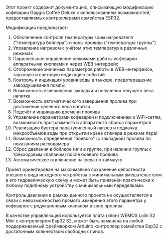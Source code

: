 Этот проект содержит документацию, описывающую модификацию кофеварки Gaggia Coffee Deluxe с использованием возможностей, предоставляемых контроллерами семейства ESP32.

Модификация предполагает:
1. Обеспечение контроля температуры зоны нагревателя ("температура бойлера") и зоны пролива ("температура группы")
2. Управление нагревом с учётом этих температур в различных режимах
3. Параллельное управление режимами работы кофеварки аппаратными кнопками и через WEB-интерфейс
4. Отображение значимых параметров работы в WEB-интерфейсе, звуковую и световую индикацию событий
5. Контроль и индикация уровня воды в танкере, предотвращение завоздушивания помпы
6. Возможность взвешивания закладки и получения текущего веса напитка
7. Возможность автоматического завершения пролива при достижении целевого веса напитка
8. Подсчёт и индикацию времени пролива
9. Управление параметрами кофеварки и подключением к WiFi-сетям, возможность программного и аппаратного сброса параметров
10. Реализацию бустера пара (усиленный нагрев и подкачка микрообъёмов воды при открытии крана стимера в режиме пара)
11. Возможность определения "боевого" (с закладкой) пролива по показаниям расходомера
12. Сброс давления в бойлере (или в группе, при наличии группы с трёхходовым клапаном) после боевого пролива
13. Автоматическое отключение нагрева по таймауту

Проект ориентирован на максимально сохранение целостности внешнего вида исходного устройства с минимальным вмешательством в его гидравлическую схему и может быть применён практически к любому подобному устройству с минимальными переделками.

Контроль давления в рамках данного проекта не осуществляется в связи с невозможностью прямого измерения этого параметра у кофеварок с редукционным клапаном в зоне пролива.

В качестве управляющей используется плата (клон) WEMOS Lolin S2 Mini с контроллером Esp32 S2, может быть заменена на любой поддерживаемый фреймворком Arduino контроллер семейства Esp32 с достаточным количеством свободных пинов.

